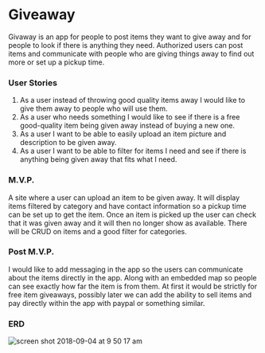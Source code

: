 # Giveaway

Givaway is an app for people to post items they want to give away and for people to look if there is anything they need. Authorized users can post items and communicate with people who are giving things away to find out more or set up a pickup time.

### User Stories

1. As a user instead of throwing good quality items away I would like to give them away to people who will use them.
2. As a user who needs something I would like to see if there is a free good-quality item being given away instead of buying a new one.
3. As a user I want to be able to easily upload an item picture and description to be given away.
4. As a user I want to be able to filter for items I need and see if there is anything being given away that fits what I need.

### M.V.P.

A site where a user can upload an item to be given away. It will display items filtered by category and have contact information so a pickup time can be set up to get the item. Once an item is picked up the user can check that it was given away and it will then no longer show as available.
There will be CRUD on items and a good filter for categories.

### Post M.V.P.

I would like to add messaging in the app so the users can communicate about the items directly in the app. Along with an embedded map so people can see exactly how far the item is from them. 
At first it would be strictly for free item giveaways, possibly later we can add the ability to sell items and pay directly within the app with paypal or something similar.

### ERD

![screen shot 2018-09-04 at 9 50 17 am](https://user-images.githubusercontent.com/30534934/45035464-0c84a480-b028-11e8-96d6-f13a5c586d1d.png)

